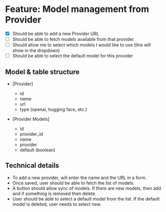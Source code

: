 # Feature: Model management from Provider

- [x] Should be able to add a new Provider URL
- [ ] Should be able to fetch models available from that provider
- [ ] Should allow me to select which models I would like to use (this will show in the dropdown)
- [ ] Should be able to select the default model for this provider

## Model & table structure

- [Provider]
  - id
  - name
  - url
  - type (openai, hugging face, etc.)

- [Provider Models]
  - id
  - provider_id
  - name
  - provider
  - default (boolean)

## Technical details
- To add a new provider, will enter the name and the URL in a form.
- Once saved, user should be able to fetch the list of models.
- A button should allow sync of models. If there are new models, then add and if something is removed then delete.
- User should be able to select a default model from the list. If the default model is deleted, user needs to select new.
